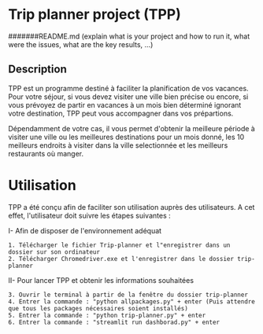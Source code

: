 # Trip planner project (TPP)
 
#######README.md (explain what is your project and how to run it, what were the issues, what are the key results, ...)
## Description 

TPP est un programme destiné à faciliter la planification de vos vacances. 
Pour votre séjour, si vous devez visiter une ville bien précise ou encore, si vous prévoyez de partir en vacances à un mois bien déterminé ignorant votre destination, TPP peut vous accompagner dans vos prépartions.

Dépendamment de votre cas, il vous permet d'obtenir la meilleure période à visiter une ville ou les meilleures destinations pour un mois donné, les 10 meilleurs endroits à visiter dans la ville selectionnée et les meilleurs restaurants où manger. 

# Utilisation

TPP a été conçu afin de faciliter son utilisation auprès des utilisateurs. A cet effet, l'utilisateur doit suivre les étapes suivantes :

I- Afin de disposer de l'environnement adéquat

    1. Télécharger le fichier Trip-planner et l"enregistrer dans un dossier sur son ordinateur
    2. Télécharger Chromedriver.exe et l'enregistrer dans le dossier trip-planner

II- Pour lancer TPP et obtenir les informations souhaitées

    3. Ouvrir le terminal à partir de la fenêtre du dossier trip-planner
    4. Entrer la commande : "python allpackages.py" + enter (Puis attendre que tous les packages nécessaires soient installés)
    5. Entrer la commande : "python trip-planner.py" + enter
    6. Entrer la commande : "streamlit run dashborad.py" + enter
 


